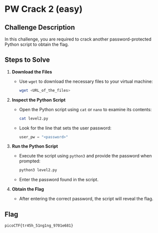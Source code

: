 # PW Crack 2 (easy)

## Challenge Description
In this challenge, you are required to crack another password-protected Python script to obtain the flag.

## Steps to Solve

1. **Download the Files**
   - Use `wget` to download the necessary files to your virtual machine:
     ```bash
     wget <URL_of_the_files>
     ```

2. **Inspect the Python Script**
   - Open the Python script using `cat` or `nano` to examine its contents:
     ```bash
     cat level2.py
     ```
   - Look for the line that sets the user password:
     ```python
     user_pw = "<password>"
     ```

3. **Run the Python Script**
   - Execute the script using `python3` and provide the password when prompted:
     ```bash
     python3 level2.py
     ```
   - Enter the password found in the script.

4. **Obtain the Flag**
   - After entering the correct password, the script will reveal the flag.

## Flag
```plaintext
picoCTF{tr45h_51ng1ng_9701e681}
